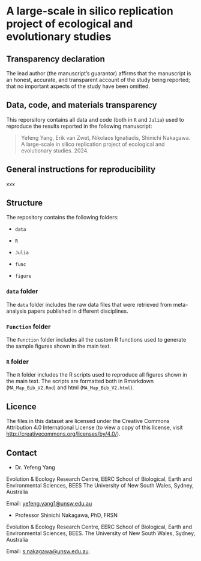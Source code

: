 # A large-scale in silico replication project of ecological and evolutionary studies


## Transparency declaration

The lead author (the manuscript’s guarantor) affirms that the manuscript is an honest, accurate, and transparent account of the study being reported; that no important
aspects of the study have been omitted.

## Data, code, and materials transparency

This reporsitory contains all data and code (both in `R` and `Julia`)  used to reproduce the results reported in the following manuscript:

> Yefeng Yang, Erik van Zwet, Nikolaos Ignatiadis, Shinichi Nakagawa. A large-scale in silico replication project of ecological and evolutionary studies. 2024.

## General instructions for reproducibility

xxx


## Structure

The repository contains the following folders:

- `data`

- `R`

- `Julia`

- `func`
 
- `figure`

  
### `data` folder

The `data` folder includes the raw data files that were retrieved from meta-analysis papers published in different disciplines.

### `Function` folder

The `Function` folder includes all the custom R functions used to generate the sample figures shown in the main text.

### `R` folder

The `R` folder includes the R scripts used to reproduce all figures shown in the main text. The scripts are formatted both in Rmarkdown (`MA_Map_Bib_V2.Rmd`) and html (`MA_Map_Bib_V2.html`).

## Licence

The files in this dataset are licensed under the Creative Commons Attribution 4.0 International License (to view a copy of this license, visit http://creativecommons.org/licenses/by/4.0/).

## Contact

- Dr. Yefeng Yang

Evolution & Ecology Research Centre, EERC
School of Biological, Earth and Environmental Sciences, BEES
The University of New South Wales, Sydney, Australia

Email: yefeng.yang1@unsw.edu.au

- Professor Shinichi Nakagawa, PhD, FRSN

Evolution & Ecology Research Centre, EERC
School of Biological, Earth and Environmental Sciences, BEES. 
The University of New South Wales, Sydney, Australia  

Email: s.nakagawa@unsw.edu.au.  
